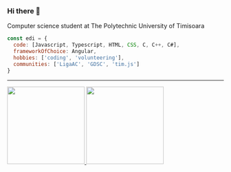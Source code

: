 ### Hi there 👋

<p>Computer science student at The Polytechnic University of Timisoara</p>

```javascript
const edi = {
  code: [Javascript, Typescript, HTML, CSS, C, C++, C#],
  frameworkOfChoice: Angular,
  hobbies: ['coding', 'volunteering'],
  communities: ['LigaAC', 'GDSC', 'tim.js']
}
```

***

<div>
<a href="https://github.com/edi334">
  <img src="https://github-readme-stats.vercel.app/api?username=edi334&show_icons=true&hide_border=true&include_all_commits=true&count_private=true" height="180" />
</a>

<a href="https://github.com/edi334">
  <img src="https://github-readme-stats.vercel.app/api/top-langs/?username=edi334&layout=compact&langs_count=5" height="180" />
</a>
</div>
